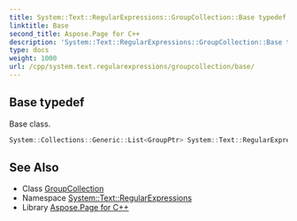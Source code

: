 ```yaml
---
title: System::Text::RegularExpressions::GroupCollection::Base typedef
linktitle: Base
second_title: Aspose.Page for C++
description: 'System::Text::RegularExpressions::GroupCollection::Base typedef. Base class in C++.'
type: docs
weight: 1000
url: /cpp/system.text.regularexpressions/groupcollection/base/
---
```

## Base typedef


Base class.

```cpp
System::Collections::Generic::List<GroupPtr> System::Text::RegularExpressions::GroupCollection::Base
```

## See Also

* Class [GroupCollection](../)
* Namespace [System::Text::RegularExpressions](../../)
* Library [Aspose.Page for C++](../../../)
